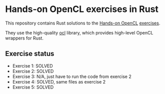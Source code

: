 # Hands-on OpenCL exercises in Rust

This repository contains Rust solutions to the [Hands-on OpenCL][hocl] [exercises][exrc].

They use the high-quality [ocl][ocl] library, which provides high-level OpenCL wrappers for Rust.

[hocl]: https://handsonopencl.github.io/
[exrc]: https://github.com/HandsOnOpenCL/Exercises-Solutions
[ocl]: https://github.com/cogciprocate/ocl

## Exercise status

- Exercise 1: SOLVED
- Exercise 2: SOLVED
- Exercise 3: N/A, just have to run the code from exercise 2
- Exercise 4: SOLVED, same files as exercise 2
- Exercise 5: SOLVED

